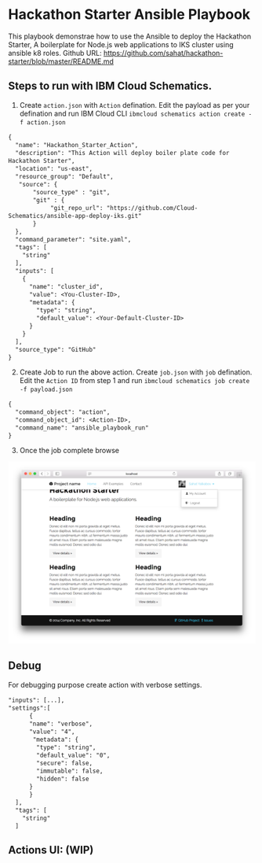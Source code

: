 # Hackathon Starter Ansible Playbook

This playbook demonstrae how to use the Ansible to deploy the Hackathon Starter, A boilerplate for Node.js web applications to IKS cluster using ansible k8 roles. 
Github URL: https://github.com/sahat/hackathon-starter/blob/master/README.md

## Steps to run with IBM Cloud Schematics. 

1. Create `action.json` with `Action` defination. Edit the payload as per your defination and run IBM Cloud CLI `ibmcloud schematics action create -f action.json`

```
{
  "name": "Hackathon_Starter_Action",
  "description": "This Action will deploy boiler plate code for Hackathon Starter",
  "location": "us-east",
  "resource_group": "Default",
   "source": {
       "source_type" : "git",
       "git" : {
            "git_repo_url": "https://github.com/Cloud-Schematics/ansible-app-deploy-iks.git"
       }
  },
  "command_parameter": "site.yaml",
  "tags": [
    "string"
  ],
  "inputs": [
    {
      "name": "cluster_id",
      "value": <You-Cluster-ID>,
      "metadata": {
        "type": "string",
        "default_value": <Your-Default-Cluster-ID>
      }
    }
  ],
  "source_type": "GitHub" 
}
```

2. Create Job to run the above action. Create `job.json` with `job` defination. Edit the `Action ID` from step 1 and run `ibmcloud schematics job create -f payload.json`

```
{
  "command_object": "action",
  "command_object_id": <Action-ID>,
  "command_name": "ansible_playbook_run"
}
```

3. Once the job complete browse  

![](./welcome_screen.png)


## Debug 

For debugging purpose create action with verbose settings.

```
"inputs": [...],
"settings":[
      {
      "name": "verbose",
      "value": "4",
       "metadata": {
        "type": "string",
        "default_value": "0",
        "secure": false,
        "immutable": false,
        "hidden": false
      }
      }
  ],
  "tags": [
    "string"
  ]
  ```
  
## Actions UI: (WIP)

